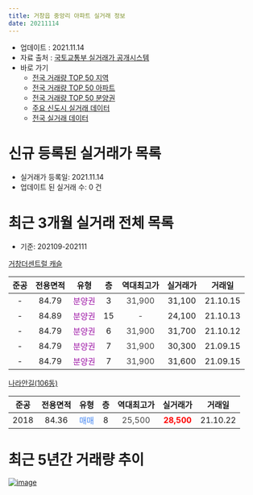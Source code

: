 ```yaml
---
title: 거창읍 중앙리 아파트 실거래 정보
date: 20211114
---
```


* 업데이트 : 2021.11.14
* 자료 출처 : [국토교통부 실거래가 공개시스템](http://rt.molit.go.kr)
* 바로 가기
    * [전국 거래량 TOP 50 지역](https://apt-info.github.io/apt-trade-info/tr)
    * [전국 거래량 TOP 50 아파트](https://apt-info.github.io/apt-trade-info/ta)
    * [전국 거래량 TOP 50 분양권](https://apt-info.github.io/apt-trade-info/tb)
    * [주요 신도시 실거래 데이터](https://apt-info.github.io/apt-trade-info/newtown)
    * [전국 실거래 데이터](https://apt-info.github.io/apt-trade-info/all)



<script async src="https://pagead2.googlesyndication.com/pagead/js/adsbygoogle.js"></script>
<!-- 기본광고 -->
<ins class="adsbygoogle"
     style="display:block"
     data-ad-client="ca-pub-1142216861245946"
     data-ad-slot="4805727019"
     data-ad-format="auto"
     data-full-width-responsive="true"></ins>
<script>
     (adsbygoogle = window.adsbygoogle || []).push({});
</script>


# 신규 등록된 실거래가 목록

* 실거래가 등록일: 2021.11.14
* 업데이트 된 실거래 수: 0 건




<script async src="https://pagead2.googlesyndication.com/pagead/js/adsbygoogle.js"></script>
<!-- 기본광고 -->
<ins class="adsbygoogle"
     style="display:block"
     data-ad-client="ca-pub-1142216861245946"
     data-ad-slot="4805727019"
     data-ad-format="auto"
     data-full-width-responsive="true"></ins>
<script>
     (adsbygoogle = window.adsbygoogle || []).push({});
</script>


# 최근 3개월 실거래 전체 목록
* 기준: 202109-202111


[거창더센트럴 캐슬](https://search.naver.com/search.naver?query=%EA%B1%B0%EC%B0%BD%EB%8D%94%EC%84%BC%ED%8A%B8%EB%9F%B4+%EC%BA%90%EC%8A%AC)

|준공|전용면적|유형|층|역대최고가|실거래가|거래일|
|:---:|:---:|:---:|:---:|:---:|:---:|:---:|
|-|84.79|<span style="color:#9C11A5">분양권</span>|3|<span style="color:#444444">31,900</span>|31,100|21.10.15|
|-|84.89|<span style="color:#9C11A5">분양권</span>|15|<span style="color:#444444">-</span>|24,100|21.10.13|
|-|84.79|<span style="color:#9C11A5">분양권</span>|6|<span style="color:#444444">31,900</span>|31,700|21.10.12|
|-|84.79|<span style="color:#9C11A5">분양권</span>|7|<span style="color:#444444">31,900</span>|30,300|21.09.15|
|-|84.79|<span style="color:#9C11A5">분양권</span>|7|<span style="color:#444444">31,900</span>|31,600|21.09.15|

[나라안길(106동)](https://search.naver.com/search.naver?query=%EB%82%98%EB%9D%BC%EC%95%88%EA%B8%B8%28106%EB%8F%99%29)

|준공|전용면적|유형|층|역대최고가|실거래가|거래일|
|:---:|:---:|:---:|:---:|:---:|:---:|:---:|
|2018|84.36|<span style="color:#4285F3">매매</span>|8|<span style="color:#444444">25,500</span>|<b><span style="color:#FF0000">28,500</span></b>|21.10.22|



<script async src="https://pagead2.googlesyndication.com/pagead/js/adsbygoogle.js"></script>
<!-- 기본광고 -->
<ins class="adsbygoogle"
     style="display:block"
     data-ad-client="ca-pub-1142216861245946"
     data-ad-slot="4805727019"
     data-ad-format="auto"
     data-full-width-responsive="true"></ins>
<script>
     (adsbygoogle = window.adsbygoogle || []).push({});
</script>


# 최근 5년간 거래량 추이


<div style="width:100%;">
    <canvas id="deal_progress" height="200"></canvas>
</div>

<script>
new Chart(document.getElementById("deal_progress"), {
    type: 'line',
    data: {
        labels: ['16.01','16.02','16.03','16.04','16.05','16.06','16.07','16.08','16.09','16.10','16.11','16.12','17.01','17.02','17.04','17.05','17.06','17.07','17.08','17.09','17.10','17.11','17.12','18.01','18.02','18.03','18.04','18.05','18.06','18.07','18.08','18.09','18.10','18.11','18.12','19.01','19.02','19.03','19.04','19.05','19.06','19.07','19.08','19.09','19.10','19.11','19.12','20.01','20.02','20.03','20.04','20.05','20.06','20.07','20.08','20.09','20.10','20.11','20.12','21.01','21.02','21.03','21.04','21.05','21.06','21.07','21.08','21.09','21.10'],
        datasets: [{
            label: '매매/분양권',
            data: [11,4,6,2,0,1,2,2,3,4,2,5,2,3,1,1,3,1,1,4,2,9,2,2,5,5,18,2,0,2,6,7,4,2,5,6,3,8,4,9,4,2,6,6,5,8,3,9,3,4,3,3,5,4,3,4,6,3,5,2,0,1,2,5,2,6,5,2,4],
            borderColor: "rgba(66, 133, 243, 1)",
            backgroundColor: "rgba(66, 133, 243, 0.05)",
            borderWidth: 1,
            pointRadius: 0,
            fill: false,
            lineTension: 0
        },{
            label: '전/월세',
            data: [1,1,1,0,1,2,1,0,0,1,0,0,1,1,0,0,0,1,0,0,0,2,1,2,0,0,0,0,2,4,2,1,2,1,1,3,0,2,4,0,0,0,0,0,0,0,0,0,0,1,3,1,1,0,2,0,0,1,1,0,3,2,1,3,0,1,0,0,0],
            borderColor: "rgba(255, 90, 0, 1)",
            backgroundColor: "rgba(255, 90, 0, 0.05)",
            borderWidth: 1,
            pointRadius: 0,
            fill: false,
            lineTension: 0
        },{
            label: '합계',
            data: [12,5,7,2,1,3,3,2,3,5,2,5,3,4,1,1,3,2,1,4,2,11,3,4,5,5,18,2,2,6,8,8,6,3,6,9,3,10,8,9,4,2,6,6,5,8,3,9,3,5,6,4,6,4,5,4,6,4,6,2,3,3,3,8,2,7,5,2,4],
            borderColor: "rgba(0, 0, 0, 1)",
            backgroundColor: "rgba(0, 0, 0, 0.03)",
            borderWidth: 0.1,
            pointRadius: 0,
            fill: true,
            lineTension: 0
        }
        ]
    },
    options: {
        responsive: true,
        title: {
            display: false
        },
        tooltips: {
            mode: 'index',
            intersect: false
        },
        hover: {
            mode: 'nearest',
            intersect: true
        },
        scales: {
            xAxes: [{
                display: true,
                scaleLabel: {
                    display: true,
                    labelString: '년/월'
                }
            }],
            yAxes: [{
                display: true,
                ticks: {
                    suggestedMin: 0,
                },
                scaleLabel: {
                    display: true,
                    labelString: '실거래 수'
                }
            }]
        }
    }
});

</script>


[![image](https://apt-info.github.io/images/2020-01-03-apt-trade-info/1024x500.png)](https://play.google.com/store/apps/details?id=com.aptinfo.apttradeinfo)

